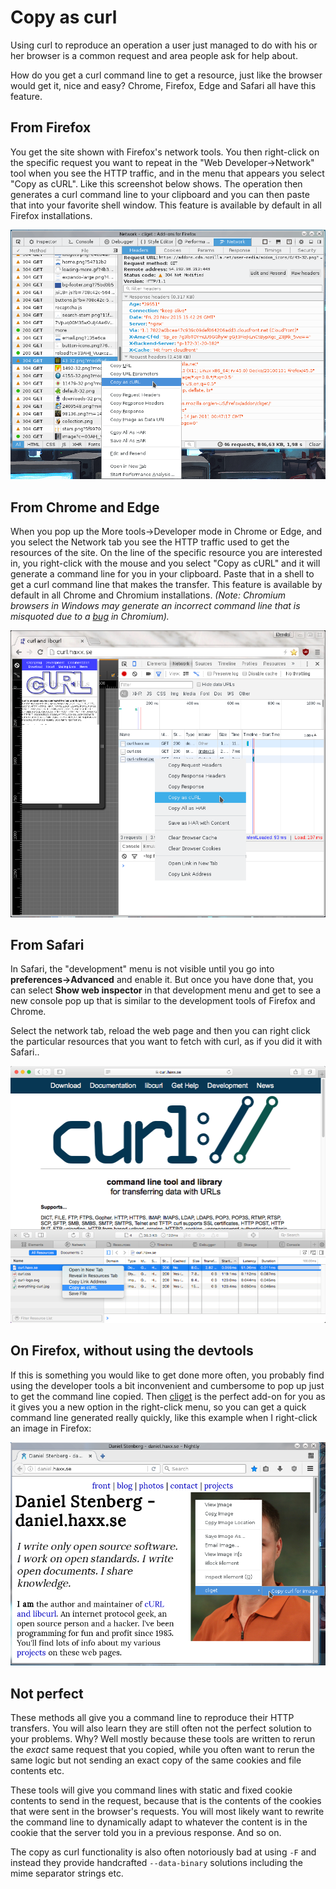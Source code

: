 # Copy as curl

Using curl to reproduce an operation a user just managed to do with his or her
browser is a common request and area people ask for help about.

How do you get a curl command line to get a resource, just like the browser
would get it, nice and easy? Chrome, Firefox, Edge and Safari all have this
feature.

## From Firefox

You get the site shown with Firefox's network tools. You then right-click on
the specific request you want to repeat in the "Web Developer->Network" tool
when you see the HTTP traffic, and in the menu that appears you select "Copy
as cURL". Like this screenshot below shows. The operation then generates a
curl command line to your clipboard and you can then paste that into your
favorite shell window. This feature is available by default in all Firefox
installations.

![copy as curl with Firefox](firefox-copy-as-curl.png)

## From Chrome and Edge

When you pop up the More tools->Developer mode in Chrome or Edge, and you
select the Network tab you see the HTTP traffic used to get the resources of
the site. On the line of the specific resource you are interested in, you
right-click with the mouse and you select "Copy as cURL" and it will generate
a command line for you in your clipboard. Paste that in a shell to get a curl
command line that makes the transfer. This feature is available by default in
all Chrome and Chromium installations. *(Note: Chromium browsers in Windows may
generate an incorrect command line that is misquoted due to a
[bug](https://bugs.chromium.org/p/chromium/issues/detail?id=1242803)
in Chromium).*

![copy as curl with Chrome](chrome-copy-as-curl.png)

## From Safari

In Safari, the "development" menu is not visible until you go into
**preferences->Advanced** and enable it. But once you have done that, you can
select **Show web inspector** in that development menu and get to see a new
console pop up that is similar to the development tools of Firefox and Chrome.

Select the network tab, reload the web page and then you can right click the
particular resources that you want to fetch with curl, as if you did it with
Safari..

![copy as curl with Safari](safari-copy-as-curl.png)

## On Firefox, without using the devtools

If this is something you would like to get done more often, you probably find
using the developer tools a bit inconvenient and cumbersome to pop up just to
get the command line copied. Then
[cliget](https://addons.mozilla.org/en-US/firefox/addon/cliget/) is the
perfect add-on for you as it gives you a new option in the right-click menu,
so you can get a quick command line generated really quickly, like this
example when I right-click an image in Firefox:

![cliget with Firefox](firefox-cliget.png)

## Not perfect

These methods all give you a command line to reproduce their HTTP transfers.
You will also learn they are still often not the perfect solution to your
problems. Why? Well mostly because these tools are written to rerun the
*exact* same request that you copied, while you often want to rerun the same
logic but not sending an exact copy of the same cookies and file contents etc.

These tools will give you command lines with static and fixed cookie contents
to send in the request, because that is the contents of the cookies that were
sent in the browser's requests. You will most likely want to rewrite the
command line to dynamically adapt to whatever the content is in the cookie
that the server told you in a previous response. And so on.

The copy as curl functionality is also often notoriously bad at using `-F` and
instead they provide handcrafted `--data-binary` solutions including the mime
separator strings etc.
